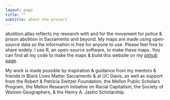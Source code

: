 ```yaml
---
layout: page
title: ""
subtitle: about the project
---
```


abolition.atlas reflects my research with and for the movement for police & prison abolition in Sacramento and beyond.  My maps are made using open-source data so the information is free for anyone to use.  Please feel free to share widely.  I use R, an open-source software, to make these maps.  You can find all my code to make the maps & build this website on my [github page](https://github.com/miakd/). 

My work is made possible by inspiration & guidance from my mentors & friends in Black Lives Matter Sacramento & at UC Davis, as well as support from the Robert & Patricia Switzer Foundation, the Mellon Public Scholars Program, the Mellon Research Initiative on Racial Capitalism, the Society of Women Geographers, & the Henry A. Jastro Scholarship.
